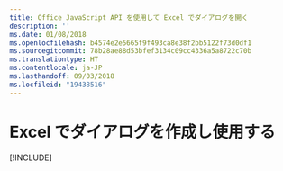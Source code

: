 ```yaml
---
title: Office JavaScript API を使用して Excel でダイアログを開く
description: ''
ms.date: 01/08/2018
ms.openlocfilehash: b4574e2e5665f9f493ca8e38f2bb5122f73d0df1
ms.sourcegitcommit: 78b28ae88d53bfef3134c09cc4336a5a8722c70b
ms.translationtype: HT
ms.contentlocale: ja-JP
ms.lasthandoff: 09/03/2018
ms.locfileid: "19438516"
---
```

# <a name="create-and-use-a-dialog-in-excel"></a>Excel でダイアログを作成し使用する

[!INCLUDE[](../includes/excel-tutorial-open-dialog.md)]